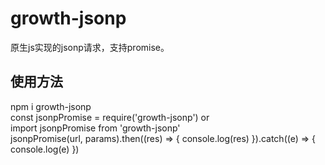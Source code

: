 # growth-jsonp
原生js实现的jsonp请求，支持promise。
## 使用方法
npm i growth-jsonp <br>
const jsonpPromise = require('growth-jsonp') or <br>
import jsonpPromise from 'growth-jsonp' <br>
jsonpPromise(url, params).then((res) => {
  console.log(res)
}).catch((e) => {
  console.log(e)
})
